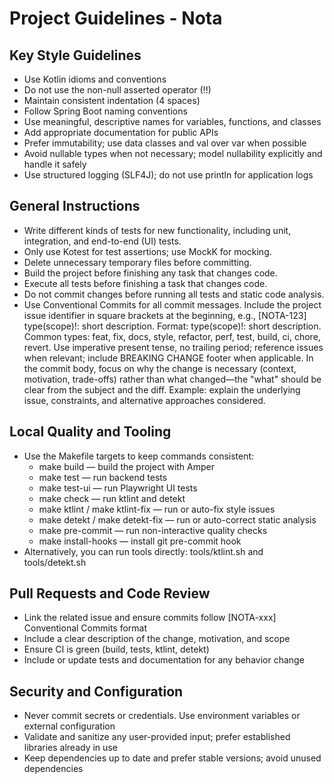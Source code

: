 # Project Guidelines - Nota

## Key Style Guidelines
- Use Kotlin idioms and conventions
- Do not use the non-null asserted operator (!!)
- Maintain consistent indentation (4 spaces)
- Follow Spring Boot naming conventions
- Use meaningful, descriptive names for variables, functions, and classes
- Add appropriate documentation for public APIs
- Prefer immutability; use data classes and val over var when possible
- Avoid nullable types when not necessary; model nullability explicitly and handle it safely
- Use structured logging (SLF4J); do not use println for application logs

## General Instructions
- Write different kinds of tests for new functionality, including unit, integration, and end-to-end (UI) tests.
- Only use Kotest for test assertions; use MockK for mocking.
- Delete unnecessary temporary files before committing.
- Build the project before finishing any task that changes code.
- Execute all tests before finishing a task that changes code.
- Do not commit changes before running all tests and static code analysis.
- Use Conventional Commits for all commit messages. Include the project issue identifier in square brackets at the beginning, e.g., [NOTA-123] type(scope)!: short description. Format: type(scope)!: short description. Common types: feat, fix, docs, style, refactor, perf, test, build, ci, chore, revert. Use imperative present tense, no trailing period; reference issues when relevant; include BREAKING CHANGE footer when applicable. In the commit body, focus on why the change is necessary (context, motivation, trade-offs) rather than what changed—the "what" should be clear from the subject and the diff. Example: explain the underlying issue, constraints, and alternative approaches considered.

## Local Quality and Tooling
- Use the Makefile targets to keep commands consistent:
  - make build — build the project with Amper
  - make test — run backend tests
  - make test-ui — run Playwright UI tests
  - make check — run ktlint and detekt
  - make ktlint / make ktlint-fix — run or auto-fix style issues
  - make detekt / make detekt-fix — run or auto-correct static analysis
  - make pre-commit — run non-interactive quality checks
  - make install-hooks — install git pre-commit hook
- Alternatively, you can run tools directly: tools/ktlint.sh and tools/detekt.sh

## Pull Requests and Code Review
- Link the related issue and ensure commits follow [NOTA-xxx] Conventional Commits format
- Include a clear description of the change, motivation, and scope
- Ensure CI is green (build, tests, ktlint, detekt)
- Include or update tests and documentation for any behavior change

## Security and Configuration
- Never commit secrets or credentials. Use environment variables or external configuration
- Validate and sanitize any user-provided input; prefer established libraries already in use
- Keep dependencies up to date and prefer stable versions; avoid unused dependencies
